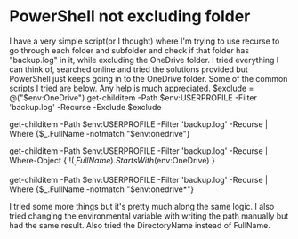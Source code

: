 
# PowerShell not excluding folder

I have a very simple script(or I thought) where I'm trying to use recurse to go through each folder and subfolder and check if that folder has "backup.log" in it, while excluding the OneDrive folder. I tried everything I can think of, searched online and tried the solutions provided but PowerShell just keeps going in to the OneDrive folder. Some of the common scripts I tried are below. Any help is much appreciated.
$exclude = @("$env:OneDrive")
get-childitem -Path $env:USERPROFILE -Filter 'backup.log' -Recurse  -Exclude $exclude

get-childitem -Path $env:USERPROFILE -Filter 'backup.log' -Recurse  | Where {$_.FullName -notmatch "$env:onedrive"}

get-childitem -Path $env:USERPROFILE -Filter 'backup.log' -Recurse  | Where-Object { !($_.FullName).StartsWith($env:OneDrive) }

get-childitem -Path $env:USERPROFILE -Filter 'backup.log' -Recurse  | Where {$_.FullName -notmatch "$env:onedrive\*"}

I tried some more things but it's pretty much along the same logic. I also tried changing the environmental variable with writing the path manually but had the same result. Also tried the DirectoryName instead of FullName.

        